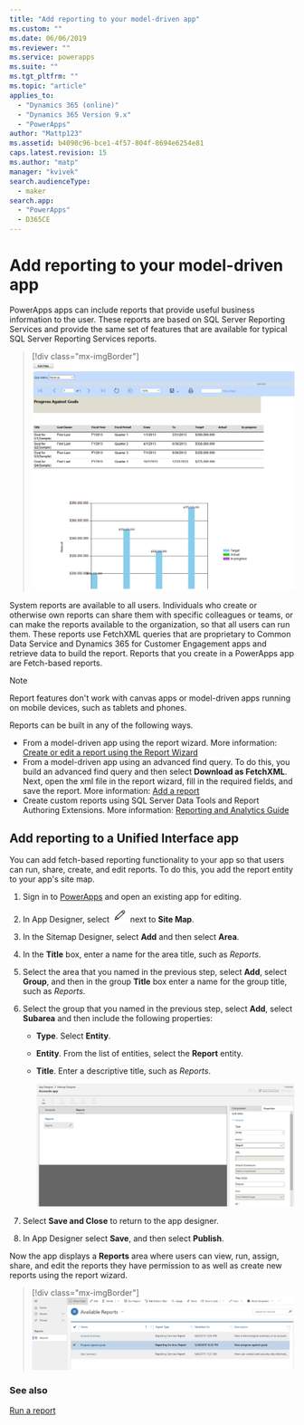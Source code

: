 ```yaml
---
title: "Add reporting to your model-driven app" 
ms.custom: ""
ms.date: 06/06/2019
ms.reviewer: ""
ms.service: powerapps
ms.suite: ""
ms.tgt_pltfrm: ""
ms.topic: "article"
applies_to: 
  - "Dynamics 365 (online)"
  - "Dynamics 365 Version 9.x"
  - "PowerApps"
author: "Mattp123"
ms.assetid: b4098c96-bce1-4f57-804f-8694e6254e81
caps.latest.revision: 15
ms.author: "matp"
manager: "kvivek"
search.audienceType: 
  - maker
search.app: 
  - "PowerApps"
  - D365CE
---
```

# Add reporting to your model-driven app

PowerApps apps can include reports that provide useful business information to the user. These reports are based on SQL Server Reporting Services and provide the same set of features that are available for typical SQL Server Reporting Services reports.

> [!div class="mx-imgBorder"] 
> ![](media/progress-against-goals-report.png "Progress against goals standard report")

System reports are available to all users. Individuals who create or otherwise own reports can share them with specific colleagues or teams, or can make the reports available to the organization, so that all users can run them. These reports use FetchXML queries that are proprietary to Common Data Service and Dynamics 365 for Customer Engagement apps and retrieve data to build the report. Reports that you create in a PowerApps app are Fetch-based reports.

> [!NOTE]
> Report features don't work with canvas apps or model-driven apps running on mobile devices, such as tablets and phones. 

Reports can be built in any of the following ways.

- From a model-driven app using the report wizard. More information: [Create or edit a report using the Report Wizard](/dynamics365/customer-engagement/basics/create-edit-copy-report-wizard) 
- From a model-driven app using an advanced find query. To do this, you build an advanced find query and then select **Download as FetchXML**. Next, open the xml file in the report wizard, fill in the required fields, and save the report. More information: [Add a report](/dynamics365/customer-engagement/basics/add-existing-report) 
- Create custom reports using SQL Server Data Tools and Report Authoring Extensions. More information: [Reporting and Analytics Guide](/dynamics365/customer-engagement/analytics/reporting-analytics-with-dynamics-365)


## Add reporting to a Unified Interface app
You can add fetch-based reporting functionality to your app so that users can run, share, create, and edit reports. To do this, you add the report entity to your app's site map. 

1. Sign in to [PowerApps](https://web.powerapps.com/?utm_source=padocs&utm_medium=linkinadoc&utm_campaign=referralsfromdoc) and open an existing app for editing. 
2. In App Designer, select ![Pencil icon for editing site map](media/ccf-pencil-icon.png) next to **Site Map**. 
3. In the Sitemap Designer, select **Add** and then select **Area**. 
4. In the **Title** box, enter a name for the area title, such as *Reports*. 
5. Select the area that you named in the previous step, select **Add**, select **Group**, and then in the group **Title** box enter a name for the group title, such as *Reports*. 
6. Select the group that you named in the previous step, select **Add**, select **Subarea** and then include the following properties: 

   - **Type**. Select **Entity**.
   - **Entity**. From the list of entities, select the **Report** entity.  
   - **Title**. Enter a descriptive title, such as *Reports*.

      ![Add report entity to site map](media/report-entity-sitemap.png)

7. Select **Save and Close** to return to the app designer. 


8. In App Designer select **Save**, and then select **Publish**.


Now the app displays a **Reports** area where users can view, run, assign, share, and edit the reports they have permission to as well as create new reports using the report wizard. 

> [!div class="mx-imgBorder"] 
> ![](media/report-feature-in-app.png "Report view")

### See also
[Run a report](/dynamics365/customer-engagement/basics/run-report)
